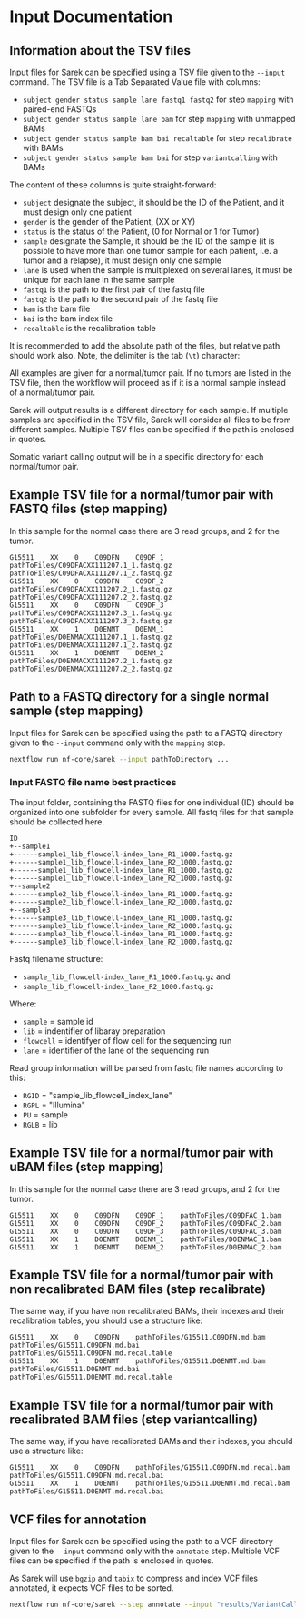 # Input Documentation

## Information about the TSV files

Input files for Sarek can be specified using a TSV file given to the `--input` command.
The TSV file is a Tab Separated Value file with columns:

- `subject gender status sample lane fastq1 fastq2` for step `mapping` with paired-end FASTQs
- `subject gender status sample lane bam` for step `mapping` with unmapped BAMs
- `subject gender status sample bam bai recaltable` for step `recalibrate` with BAMs
- `subject gender status sample bam bai` for step `variantcalling` with BAMs

The content of these columns is quite straight-forward:

- `subject` designate the subject, it should be the ID of the Patient, and it must design only one patient
- `gender` is the gender of the Patient, (XX or XY)
- `status` is the status of the Patient, (0 for Normal or 1 for Tumor)
- `sample` designate the Sample, it should be the ID of the sample (it is possible to have more than one tumor sample for each patient, i.e. a tumor and a relapse), it must design only one sample
- `lane` is used when the sample is multiplexed on several lanes, it must be unique for each lane in the same sample
- `fastq1` is the path to the first pair of the fastq file
- `fastq2` is the path to the second pair of the fastq file
- `bam` is the bam file
- `bai` is the bam index file
- `recaltable` is the recalibration table

It is recommended to add the absolute path of the files, but relative path should work also.
Note, the delimiter is the tab (`\t`) character:

All examples are given for a normal/tumor pair.
If no tumors are listed in the TSV file, then the workflow will proceed as if it is a normal sample instead of a normal/tumor pair.

Sarek will output results is a different directory for each sample.
If multiple samples are specified in the TSV file, Sarek will consider all files to be from different samples.
Multiple TSV files can be specified if the path is enclosed in quotes.

Somatic variant calling output will be in a specific directory for each normal/tumor pair.

## Example TSV file for a normal/tumor pair with FASTQ files (step mapping)

In this sample for the normal case there are 3 read groups, and 2 for the tumor.

```text
G15511    XX    0    C09DFN    C09DF_1    pathToFiles/C09DFACXX111207.1_1.fastq.gz    pathToFiles/C09DFACXX111207.1_2.fastq.gz
G15511    XX    0    C09DFN    C09DF_2    pathToFiles/C09DFACXX111207.2_1.fastq.gz    pathToFiles/C09DFACXX111207.2_2.fastq.gz
G15511    XX    0    C09DFN    C09DF_3    pathToFiles/C09DFACXX111207.3_1.fastq.gz    pathToFiles/C09DFACXX111207.3_2.fastq.gz
G15511    XX    1    D0ENMT    D0ENM_1    pathToFiles/D0ENMACXX111207.1_1.fastq.gz    pathToFiles/D0ENMACXX111207.1_2.fastq.gz
G15511    XX    1    D0ENMT    D0ENM_2    pathToFiles/D0ENMACXX111207.2_1.fastq.gz    pathToFiles/D0ENMACXX111207.2_2.fastq.gz
```

## Path to a FASTQ directory for a single normal sample (step mapping)

Input files for Sarek can be specified using the path to a FASTQ directory given to the `--input` command only with the `mapping` step.

```bash
nextflow run nf-core/sarek --input pathToDirectory ...
```

### Input FASTQ file name best practices

The input folder, containing the FASTQ files for one individual (ID) should be organized into one subfolder for every sample.
All fastq files for that sample should be collected here.

```text
ID
+--sample1
+------sample1_lib_flowcell-index_lane_R1_1000.fastq.gz
+------sample1_lib_flowcell-index_lane_R2_1000.fastq.gz
+------sample1_lib_flowcell-index_lane_R1_1000.fastq.gz
+------sample1_lib_flowcell-index_lane_R2_1000.fastq.gz
+--sample2
+------sample2_lib_flowcell-index_lane_R1_1000.fastq.gz
+------sample2_lib_flowcell-index_lane_R2_1000.fastq.gz
+--sample3
+------sample3_lib_flowcell-index_lane_R1_1000.fastq.gz
+------sample3_lib_flowcell-index_lane_R2_1000.fastq.gz
+------sample3_lib_flowcell-index_lane_R1_1000.fastq.gz
+------sample3_lib_flowcell-index_lane_R2_1000.fastq.gz
```

Fastq filename structure:

- `sample_lib_flowcell-index_lane_R1_1000.fastq.gz` and
- `sample_lib_flowcell-index_lane_R2_1000.fastq.gz`

Where:

- `sample` = sample id
- `lib` = indentifier of libaray preparation
- `flowcell` = identifyer of flow cell for the sequencing run
- `lane` = identifier of the lane of the sequencing run

Read group information will be parsed from fastq file names according to this:

- `RGID` = "sample_lib_flowcell_index_lane"
- `RGPL` = "Illumina"
- `PU` = sample
- `RGLB` = lib

## Example TSV file for a normal/tumor pair with uBAM files (step mapping)

In this sample for the normal case there are 3 read groups, and 2 for the tumor.

```text
G15511    XX    0    C09DFN    C09DF_1    pathToFiles/C09DFAC_1.bam
G15511    XX    0    C09DFN    C09DF_2    pathToFiles/C09DFAC_2.bam
G15511    XX    0    C09DFN    C09DF_3    pathToFiles/C09DFAC_3.bam
G15511    XX    1    D0ENMT    D0ENM_1    pathToFiles/D0ENMAC_1.bam
G15511    XX    1    D0ENMT    D0ENM_2    pathToFiles/D0ENMAC_2.bam
```

## Example TSV file for a normal/tumor pair with non recalibrated BAM files (step recalibrate)

The same way, if you have non recalibrated BAMs, their indexes and their recalibration tables, you should use a structure like:

```text
G15511    XX    0    C09DFN    pathToFiles/G15511.C09DFN.md.bam    pathToFiles/G15511.C09DFN.md.bai pathToFiles/G15511.C09DFN.md.recal.table
G15511    XX    1    D0ENMT    pathToFiles/G15511.D0ENMT.md.bam    pathToFiles/G15511.D0ENMT.md.bai pathToFiles/G15511.D0ENMT.md.recal.table
```

## Example TSV file for a normal/tumor pair with recalibrated BAM files (step variantcalling)

The same way, if you have recalibrated BAMs and their indexes, you should use a structure like:

```text
G15511    XX    0    C09DFN    pathToFiles/G15511.C09DFN.md.recal.bam    pathToFiles/G15511.C09DFN.md.recal.bai
G15511    XX    1    D0ENMT    pathToFiles/G15511.D0ENMT.md.recal.bam    pathToFiles/G15511.D0ENMT.md.recal.bai
```

## VCF files for annotation

Input files for Sarek can be specified using the path to a VCF directory given to the `--input` command only with the `annotate` step.
Multiple VCF files can be specified if the path is enclosed in quotes.

As Sarek will use `bgzip` and `tabix` to compress and index VCF files annotated, it expects VCF files to be sorted.

```bash
nextflow run nf-core/sarek --step annotate --input "results/VariantCalling/*/.vcf.gz" ...
```
